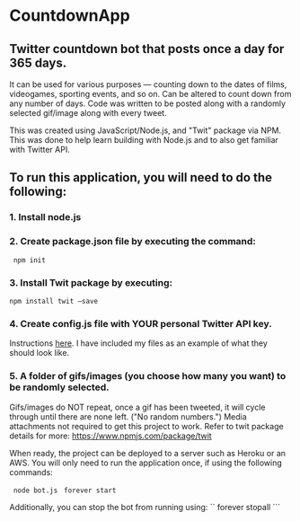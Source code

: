 # CountdownApp
## Twitter countdown bot that posts once a day for 365 days. 
It can be used for various purposes — counting down to the dates of films, videogames,
sporting events, and so on. Can be altered to count down from any number of days. Code was 
written to be posted along with a randomly selected gif/image along with every tweet.

This was created using JavaScript/Node.js, and "Twit" package via NPM. 
This was done to help learn building with Node.js and to also get familiar with Twitter API. 

## To run this application, you will need to do the following:

### 1. Install node.js
### 2. Create package.json file by executing the command: 

``` npm init``` 

### 3. Install Twit package by executing: 

``` npm install twit —save ```

### 4. Create config.js file with YOUR personal Twitter API key. 
Instructions [here](https://developer.twitter.com/en/docs/labs/filtered-stream/quick-start).
I have included my files as an example of what they should look like. 

### 5. A folder of gifs/images (you choose how many you want) to be randomly selected. 
Gifs/images do NOT repeat, once a gif has been tweeted, it will cycle through until there are none left. ("No random numbers.")
Media attachments not required to get this project to work. Refer to twit package details for more: https://www.npmjs.com/package/twit 

When ready, the project can be deployed to a server such as Heroku or an AWS.
You will only need to run the application once, if using the following commands: 

``` node bot.js``` 
``` forever start```

Additionally, you can stop the bot from running using:
`` forever stopall ```
